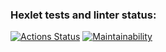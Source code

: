 ### Hexlet tests and linter status:
[![Actions Status](https://github.com/N1kita14/java-project-61/actions/workflows/hexlet-check.yml/badge.svg)](https://github.com/N1kita14/java-project-61/actions)
[![Maintainability](https://api.codeclimate.com/v1/badges/2034e39a0ca7724291b8/maintainability)](https://codeclimate.com/github/N1kita14/java-project-61/maintainability)
